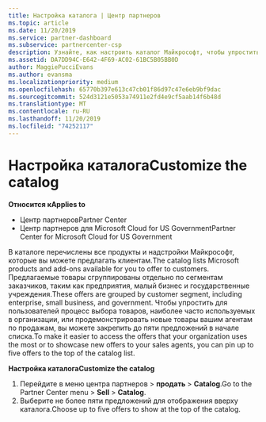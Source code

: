 ```yaml
---
title: Настройка каталога | Центр партнеров
ms.topic: article
ms.date: 11/20/2019
ms.service: partner-dashboard
ms.subservice: partnercenter-csp
description: Узнайте, как настроить каталог Майкрософт, чтобы упростить доступ к предложениям партнеров или продуктам, которые в большинстве случаев используются в вашей организации.
ms.assetid: DA7DD94C-E642-4F69-AC02-61BC5B05BB0D
author: MaggiePucciEvans
ms.author: evansma
ms.localizationpriority: medium
ms.openlocfilehash: 65770b397e613c47cb01f86d97c47e6eb9bf9dac
ms.sourcegitcommit: 524d3121e5053a74911e2fd4e9cf5aab14f6b48d
ms.translationtype: MT
ms.contentlocale: ru-RU
ms.lasthandoff: 11/20/2019
ms.locfileid: "74252117"
---
```

# <a name="customize-the-catalog"></a><span data-ttu-id="2aaeb-103">Настройка каталога</span><span class="sxs-lookup"><span data-stu-id="2aaeb-103">Customize the catalog</span></span>

<span data-ttu-id="2aaeb-104">**Относится к**</span><span class="sxs-lookup"><span data-stu-id="2aaeb-104">**Applies to**</span></span>

-  <span data-ttu-id="2aaeb-105">Центр партнеров</span><span class="sxs-lookup"><span data-stu-id="2aaeb-105">Partner Center</span></span>
-  <span data-ttu-id="2aaeb-106">Центр партнеров для Microsoft Cloud for US Government</span><span class="sxs-lookup"><span data-stu-id="2aaeb-106">Partner Center for Microsoft Cloud for US Government</span></span>


<span data-ttu-id="2aaeb-107">В каталоге перечислены все продукты и надстройки Майкрософт, которые вы можете предлагать клиентам.</span><span class="sxs-lookup"><span data-stu-id="2aaeb-107">The catalog lists Microsoft products and add-ons available for you to offer to customers.</span></span> <span data-ttu-id="2aaeb-108">Предлагаемые товары сгруппированы отдельно по сегментам заказчиков, таким как предприятия, малый бизнес и государственные учреждения.</span><span class="sxs-lookup"><span data-stu-id="2aaeb-108">These offers are grouped by customer segment, including enterprise, small business, and government.</span></span> <span data-ttu-id="2aaeb-109">Чтобы упростить для пользователей процесс выбора товаров, наиболее часто используемых в организации, или продемонстрировать новые товары вашим агентам по продажам, вы можете закрепить до пяти предложений в начале списка.</span><span class="sxs-lookup"><span data-stu-id="2aaeb-109">To make it easier to access the offers that your organization uses the most or to showcase new offers to your sales agents, you can pin up to five offers to the top of the catalog list.</span></span>

<span data-ttu-id="2aaeb-110">**Настройка каталога**</span><span class="sxs-lookup"><span data-stu-id="2aaeb-110">**Customize the catalog**</span></span>

1.  <span data-ttu-id="2aaeb-111">Перейдите в меню центра партнеров &gt; **продать** &gt; **Catalog**.</span><span class="sxs-lookup"><span data-stu-id="2aaeb-111">Go to the Partner Center menu &gt; **Sell** &gt; **Catalog**.</span></span>
2.  <span data-ttu-id="2aaeb-112">Выберите не более пяти предложений для отображения вверху каталога.</span><span class="sxs-lookup"><span data-stu-id="2aaeb-112">Choose up to five offers to show at the top of the catalog.</span></span>

 

 



